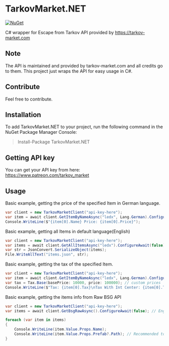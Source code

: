# TarkovMarket.NET
[![NuGet](https://img.shields.io/nuget/vpre/TarkovMarket.Net.svg?maxAge=2592000?style=plastic)](https://www.nuget.org/packages/TarkovMarket.Net)

C# wrapper for Escape from Tarkov API provided by https://tarkov-market.com

## Note
The API is maintained and provided by tarkov-market.com and all credits go to them. This project just wraps the API for easy usage in C#.

## Contribute
Feel free to contribute.

## Installation
To add TarkovMarket.NET to your project, run the following command in the NuGet Package Manager Console:
>Install-Package TarkovMarket.NET

## Getting API key
You can get your API key from here: https://www.patreon.com/tarkov_market

## Usage
Basic example, getting the price of the specified Item in German language.
```csharp
var client = new TarkovMarketClient("api-key-here");
var item = await client.GetItemByNameAsync("ledx", Lang.German).ConfigureAwait(false);
Console.WriteLine($"{item[0].Name} Price: {item[0].Price}");
```

Basic example, getting all Items in default language(English)
```csharp
var client = new TarkovMarketClient("api-key-here");
var items = await client.GetAllItemsAsync("ledx").ConfigureAwait(false);
var str = JsonConvert.SerializeObject(items);
File.WriteAllText("items.json", str);
```

Basic example, getting the tax of the specified Item.
```csharp
var client = new TarkovMarketClient("api-key-here");
var item = await client.GetItemByNameAsync("ledx", Lang.German).ConfigureAwait(false);
var tax = Tax.Base(basePrice: 10000, price: 100000); // custom prices
Console.WriteLine($"Tax: {item[0].Tax}\nTax With Int Center: {item[0].TaxWithIntCenter}"); // target item
```

Basic example, getting the items info from Raw BSG API
```csharp
var client = new TarkovMarketClient("api-key-here");
var items = await client.GetBsgRawAsync().ConfigureAwait(false); // English only

foreach (var item in items)
{
    Console.WriteLine(item.Value.Props.Name);
    Console.WriteLine(item.Value.Props.Prefab?.Path); // Recommended to handle NullReferenceException or use Null-conditional operator
}
```
